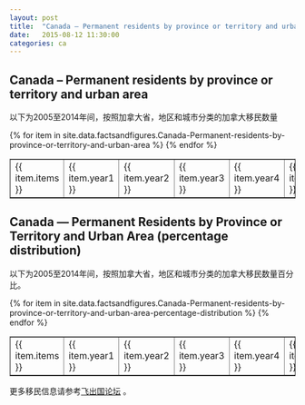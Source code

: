 ```yaml
---
layout: post
title:  "Canada – Permanent residents by province or territory and urban area"
date:   2015-08-12 11:30:00
categories: ca
---
```


## Canada – Permanent residents by province or territory and urban area

以下为2005至2014年间，按照加拿大省，地区和城市分类的加拿大移民数量

<table border = "1" cellpadding="1" cellspacing="0">
{% for item in site.data.factsandfigures.Canada-Permanent-residents-by-province-or-territory-and-urban-area %}
<tr>
<td> {{ item.items }} </td>
<td> {{ item.year1 }} </td>
<td> {{ item.year2 }} </td>
<td> {{ item.year3 }} </td>
<td> {{ item.year4 }} </td>
<td> {{ item.year5 }} </td>
<td> {{ item.year6 }} </td>
<td> {{ item.year7 }} </td>
<td> {{ item.year8 }} </td>
<td> {{ item.year9 }} </td>
<td> {{ item.year10 }} </td>
</tr>
{% endfor %}
</table> 

##  Canada — Permanent Residents by Province or Territory and Urban Area (percentage distribution)

以下为2005至2014年间，按照加拿大省，地区和城市分类的加拿大移民数量百分比。

<table border = "1" cellpadding="1" cellspacing="0">
{% for item in site.data.factsandfigures.Canada-Permanent-residents-by-province-or-territory-and-urban-area-percentage-distribution %}
<tr>
<td> {{ item.items }} </td>
<td> {{ item.year1 }} </td>
<td> {{ item.year2 }} </td>
<td> {{ item.year3 }} </td>
<td> {{ item.year4 }} </td>
<td> {{ item.year5 }} </td>
<td> {{ item.year6 }} </td>
<td> {{ item.year7 }} </td>
<td> {{ item.year8 }} </td>
<td> {{ item.year9 }} </td>
<td> {{ item.year10 }} </td>
</tr>
{% endfor %}
</table> 

更多移民信息请参考<a href="http://bbs.fcgvisa.com" target="blank">飞出国论坛</a> 。